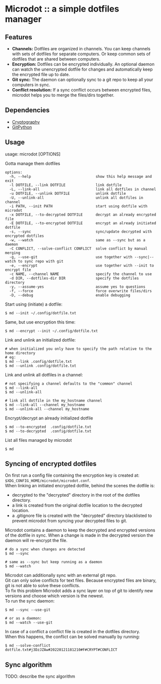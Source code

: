 # Microdot :: a simple dotfiles manager

## Features
- **Channels:** Dotfiles are organized in channels. You can keep channels with sets of dotfiles for separate computers. Or keep common sets of dotfiles that are shared between computers.  
- **Encryption:** Dotfiles can be encrypted individually. An optional daemon can watch the unencrypted dotfile for changes and automatically keep the encrypted file up to date.
- **Git sync:** The daemon can optionally sync to a git repo to keep all your computers in sync.
- **Conflict resolution:** If a sync conflict occurs between encrypted files, microdot helps you to merge the files/dirs together.

## Dependencies
- [Cryptography](https://cryptography.io)
- [GitPython](https://github.com/gitpython-developers/GitPython)

## Usage

usage: microdot [OPTIONS]

Gotta manage them dotfiles

    options:
      -h, --help                              show this help message and exit
      -l DOTFILE, --link DOTFILE              link dotfile
      -L, --link-all                          link all dotfiles in channel
      -u DOTFILE, --unlink DOTFILE            unlink dotfile
      -U, --unlink-all                        unlink all dotfiles in channel
      -i PATH, --init PATH                    start using dotfile with microdot
      -x DOTFILE, --to-decrypted DOTFILE      decrypt an already encrypted file
      -E DOTFILE, --to-encrypted DOTFILE      encrypt an already initiated dotfile
      -s, --sync                              sync/update decrypted with encrypted dotfiles
      -w, --watch                             same as --sync but as a daemon
      -C CONFLICT, --solve-conflict CONFLICT  solve conflict by manual merging
      -g, --use-git                           use together with --sync|--watch to sync repo with git
      -e, --encrypt                           use together with --init to encrypt file
      -c NAME, --channel NAME                 specify the channel to use
      -d DIR, --dotfiles-dir DIR              specify the dotfiles directory
      -y, --assume-yes                        assume yes to questions
      -f, --force                             force overwrite files/dirs
      -D, --debug                             enable debugging

Start using (initiate) a dotfile:

    $ md --init ~/.config/dotfile.txt

Same, but use encryption this time:

    $ md --encrypt --init ~/.config/dotfile.txt

Link and unlink an initialized dotfile:

    # when initialized you only have to specify the path relative to the home directory
    # eg:
    $ md --link .config/dotfile.txt
    $ md --unlink .config/dotfile.txt

Link and unlink all dotfiles in a channel:

    # not specifying a channel defaults to the "common" channel
    $ md --link-all
    $ md --unlink-all

    # link all dotfile in the my_hostname channel
    $ md --link-all --channel my_hostname
    $ md --unlink-all --channel my_hostname

Encrypt/decrypt an already initialized dotfile

    $ md --to-encrypted  .config/dotfile.txt
    $ md --to-decrypted  .config/dotfile.txt

List all files managed by microdot

    $ md

## Syncing of encrypted dotfiles
On first run a config file containing the encryption key is created at: ```$XDG_CONFIG_HOME/microdot/microdot.conf```.  
When linking an initiated encrypted dotfile, behind the scenes the dotfile is:  

- decrypted to the "decrypted" directory in the root of the dotfiles directory.
- a link is created from the original dotfile location to the decrypted location.
- a .gitignore file is created with the "decrypted" directory blacklisted to prevent microdot from syncing your decrypted files to git.

Microdot contains a daemon to keep the decrypted and encrypted versions of the dotfile in sync.
When a change is made in the decrypted version the daemon will re-encrypt the file.  

    # do a sync when changes are detected
    $ md --sync

    # same as --sync but keep running as a daemon
    $ md --watch

Microdot can additionally sync with an external git repo.  
Git can only solve conflicts for text files. Because encrypted files are binary, git is not able to solve these conflicts.  
To fix this problem Microdot adds a sync layer on top of git to identify new versions and choose which version is the newest.  
To run the sync daemon:

    $ md --sync --use-git

    # or as a daemon:
    $ md --watch --use-git

In case of a conflict a conflict file is created in the dotfiles directory.  
When this happens, the conflict can be solved manually by running:

    $ md --solve-conflict dotfile.txt#j3DzJZAw#20220121181210#F#CRYPT#CONFLICT

## Sync algorithm
TODO: describe the sync algorithm
